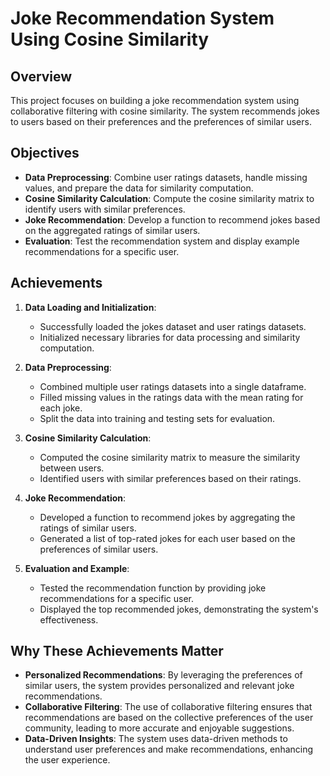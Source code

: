 # Joke Recommendation System Using Cosine Similarity

## Overview

This project focuses on building a joke recommendation system using collaborative filtering with cosine similarity. The system recommends jokes to users based on their preferences and the preferences of similar users.

## Objectives

- **Data Preprocessing**: Combine user ratings datasets, handle missing values, and prepare the data for similarity computation.
- **Cosine Similarity Calculation**: Compute the cosine similarity matrix to identify users with similar preferences.
- **Joke Recommendation**: Develop a function to recommend jokes based on the aggregated ratings of similar users.
- **Evaluation**: Test the recommendation system and display example recommendations for a specific user.

## Achievements

1. **Data Loading and Initialization**:
    - Successfully loaded the jokes dataset and user ratings datasets.
    - Initialized necessary libraries for data processing and similarity computation.

2. **Data Preprocessing**:
    - Combined multiple user ratings datasets into a single dataframe.
    - Filled missing values in the ratings data with the mean rating for each joke.
    - Split the data into training and testing sets for evaluation.

3. **Cosine Similarity Calculation**:
    - Computed the cosine similarity matrix to measure the similarity between users.
    - Identified users with similar preferences based on their ratings.

4. **Joke Recommendation**:
    - Developed a function to recommend jokes by aggregating the ratings of similar users.
    - Generated a list of top-rated jokes for each user based on the preferences of similar users.

5. **Evaluation and Example**:
    - Tested the recommendation function by providing joke recommendations for a specific user.
    - Displayed the top recommended jokes, demonstrating the system's effectiveness.

## Why These Achievements Matter

- **Personalized Recommendations**: By leveraging the preferences of similar users, the system provides personalized and relevant joke recommendations.
- **Collaborative Filtering**: The use of collaborative filtering ensures that recommendations are based on the collective preferences of the user community, leading to more accurate and enjoyable suggestions.
- **Data-Driven Insights**: The system uses data-driven methods to understand user preferences and make recommendations, enhancing the user experience.
